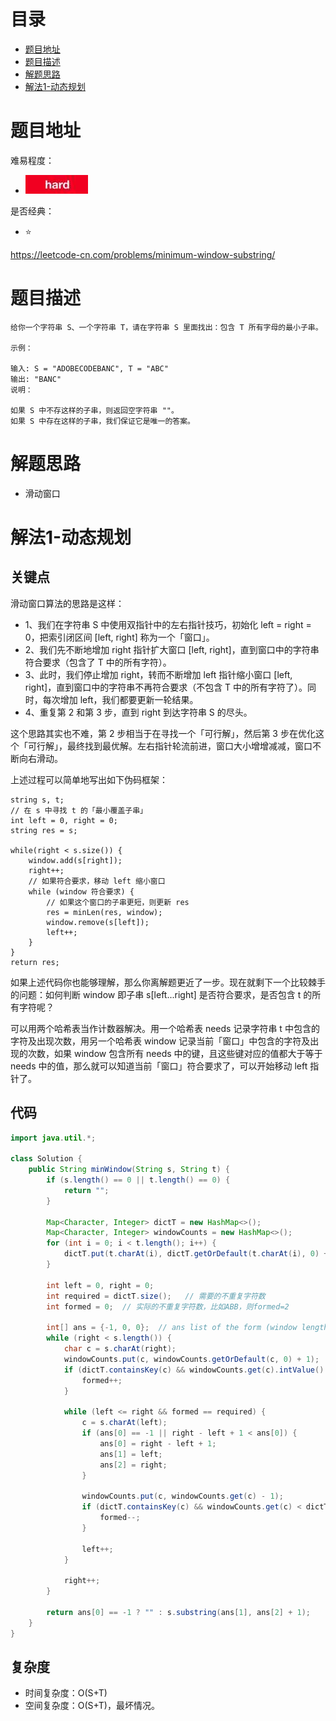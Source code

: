 # 目录
* [题目地址](#题目地址)
* [题目描述](#题目描述)
* [解题思路](#解题思路)
* [解法1-动态规划](#解法1-动态规划)



# 题目地址
难易程度：
- ![hard.jpg](../.images/hard.jpg)

是否经典：
- ⭐️

https://leetcode-cn.com/problems/minimum-window-substring/

# 题目描述
```text
给你一个字符串 S、一个字符串 T，请在字符串 S 里面找出：包含 T 所有字母的最小子串。

示例：

输入: S = "ADOBECODEBANC", T = "ABC"
输出: "BANC"
说明：

如果 S 中不存这样的子串，则返回空字符串 ""。
如果 S 中存在这样的子串，我们保证它是唯一的答案。
```

# 解题思路
- 滑动窗口


# 解法1-动态规划
## 关键点
滑动窗口算法的思路是这样：
- 1、我们在字符串 S 中使用双指针中的左右指针技巧，初始化 left = right = 0，把索引闭区间 [left, right] 称为一个「窗口」。
- 2、我们先不断地增加 right 指针扩大窗口 [left, right]，直到窗口中的字符串符合要求（包含了 T 中的所有字符）。
- 3、此时，我们停止增加 right，转而不断增加 left 指针缩小窗口 [left, right]，直到窗口中的字符串不再符合要求（不包含 T 中的所有字符了）。同时，每次增加 left，我们都要更新一轮结果。
- 4、重复第 2 和第 3 步，直到 right 到达字符串 S 的尽头。

这个思路其实也不难，第 2 步相当于在寻找一个「可行解」，然后第 3 步在优化这个「可行解」，最终找到最优解。左右指针轮流前进，窗口大小增增减减，窗口不断向右滑动。

上述过程可以简单地写出如下伪码框架：
```text
string s, t;
// 在 s 中寻找 t 的「最小覆盖子串」
int left = 0, right = 0;
string res = s;

while(right < s.size()) {
    window.add(s[right]);
    right++;
    // 如果符合要求，移动 left 缩小窗口
    while (window 符合要求) {
        // 如果这个窗口的子串更短，则更新 res
        res = minLen(res, window);
        window.remove(s[left]);
        left++;
    }
}
return res;
```

如果上述代码你也能够理解，那么你离解题更近了一步。现在就剩下一个比较棘手的问题：如何判断 window 即子串 s[left...right] 是否符合要求，是否包含 t 的所有字符呢？

可以用两个哈希表当作计数器解决。用一个哈希表 needs 记录字符串 t 中包含的字符及出现次数，用另一个哈希表 window 记录当前「窗口」中包含的字符及出现的次数，如果 window 包含所有 needs 中的键，且这些键对应的值都大于等于 needs 中的值，那么就可以知道当前「窗口」符合要求了，可以开始移动 left 指针了。
## 代码
```Java
import java.util.*;

class Solution {
    public String minWindow(String s, String t) {
        if (s.length() == 0 || t.length() == 0) {
            return "";
        }

        Map<Character, Integer> dictT = new HashMap<>();
        Map<Character, Integer> windowCounts = new HashMap<>();
        for (int i = 0; i < t.length(); i++) {
            dictT.put(t.charAt(i), dictT.getOrDefault(t.charAt(i), 0) + 1);
        }

        int left = 0, right = 0;
        int required = dictT.size();   // 需要的不重复字符数
        int formed = 0;  // 实际的不重复字符数，比如ABB，则formed=2

        int[] ans = {-1, 0, 0};  // ans list of the form (window length, left, right)
        while (right < s.length()) {
            char c = s.charAt(right);
            windowCounts.put(c, windowCounts.getOrDefault(c, 0) + 1);
            if (dictT.containsKey(c) && windowCounts.get(c).intValue() == dictT.get(c).intValue()) {  // 去掉intValue会报错，使用new关键字创建的包装类型对象，不可以直接使用“==”来做大小比较，但可以使用“<”、“>”、“<=”、“>=”来做大小比较。
                formed++;
            }

            while (left <= right && formed == required) {
                c = s.charAt(left);
                if (ans[0] == -1 || right - left + 1 < ans[0]) {
                    ans[0] = right - left + 1;
                    ans[1] = left;
                    ans[2] = right;
                }

                windowCounts.put(c, windowCounts.get(c) - 1);
                if (dictT.containsKey(c) && windowCounts.get(c) < dictT.get(c)) {
                    formed--;
                }

                left++;
            }

            right++;
        }

        return ans[0] == -1 ? "" : s.substring(ans[1], ans[2] + 1);
    }
}
```


## 复杂度
- 时间复杂度：O(S+T)
- 空间复杂度：O(S+T)，最坏情况。